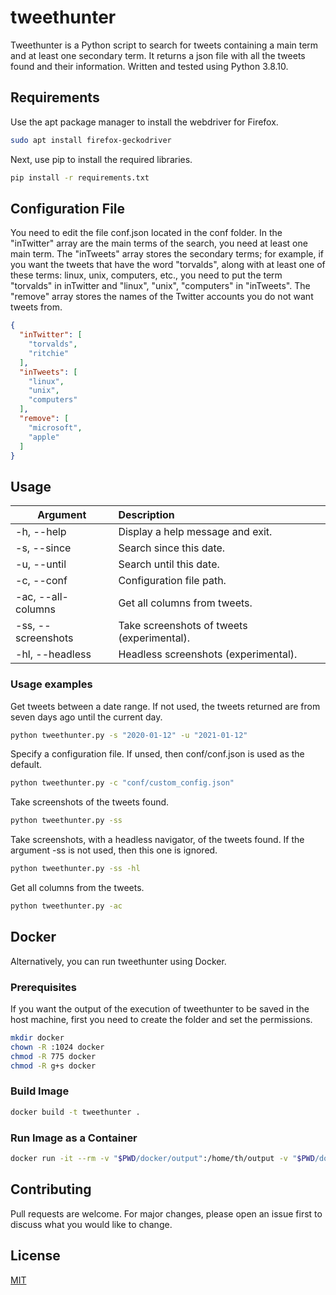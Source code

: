 # tweethunter
Tweethunter is a Python script to search for tweets containing a main term and at least one secondary term. It returns
a json file with all the tweets found and their information. Written and tested using Python 3.8.10.


## Requirements
Use the apt package manager to install the webdriver for Firefox.
```bash
sudo apt install firefox-geckodriver
```
Next, use pip to install the required libraries.
```bash
pip install -r requirements.txt
```


## Configuration File
You need to edit the file conf.json located in the conf folder. In the "inTwitter" array are the main terms of the 
search, you need at least one main term. The "inTweets" array stores the secondary terms; for example, if you want the 
tweets that have the word "torvalds", along with at least one of these terms: linux, unix, computers, etc., you 
need to put the term "torvalds" in inTwitter and "linux", "unix", "computers" in "inTweets". 
The "remove" array stores the names of the Twitter accounts you do not want tweets from.
```json
{
  "inTwitter": [
    "torvalds",
    "ritchie"
  ],
  "inTweets": [
    "linux",
    "unix",
    "computers"
  ],
  "remove": [
    "microsoft",
    "apple"
  ]
}
```


## Usage
| Argument        | Description |
| ------------- |:-------------|
| -h, --help | Display a help message and exit. |
| -s, --since | Search since this date. |
| -u, --until | Search until this date. |
| -c, --conf | Configuration file path. |
| -ac, --all-columns | Get all columns from tweets. |
| -ss, --screenshots | Take screenshots of tweets (experimental). |
| -hl, --headless | Headless screenshots (experimental). |

### Usage examples
Get tweets between a date range. If not used, the tweets returned are from seven days ago until the current day.
```bash
python tweethunter.py -s "2020-01-12" -u "2021-01-12"
```
Specify a configuration file. If unsed, then conf/conf.json is used as the default.
```bash
python tweethunter.py -c "conf/custom_config.json"
```
Take screenshots of the tweets found.
```bash
python tweethunter.py -ss
```
Take screenshots, with a headless navigator, of the tweets found. If the argument -ss is not used, 
then this one is ignored.
```bash
python tweethunter.py -ss -hl
```
Get all columns from the tweets.
```bash
python tweethunter.py -ac
```


## Docker
Alternatively, you can run tweethunter using Docker.
### Prerequisites
If you want the output of the execution of tweethunter to be saved in the host machine, first you need to create the
folder and set the permissions.
```bash
mkdir docker
chown -R :1024 docker
chmod -R 775 docker
chmod -R g+s docker
```
### Build Image
```bash
docker build -t tweethunter .
```
### Run Image as a Container
```bash
docker run -it --rm -v "$PWD/docker/output":/home/th/output -v "$PWD/docker/images":/home/th/images -v "$PWD/conf":/home/th/conf tweethunter
```

## Contributing
Pull requests are welcome. For major changes, please open an issue first to discuss what you would like to change.


## License
[MIT](https://choosealicense.com/licenses/mit/)
